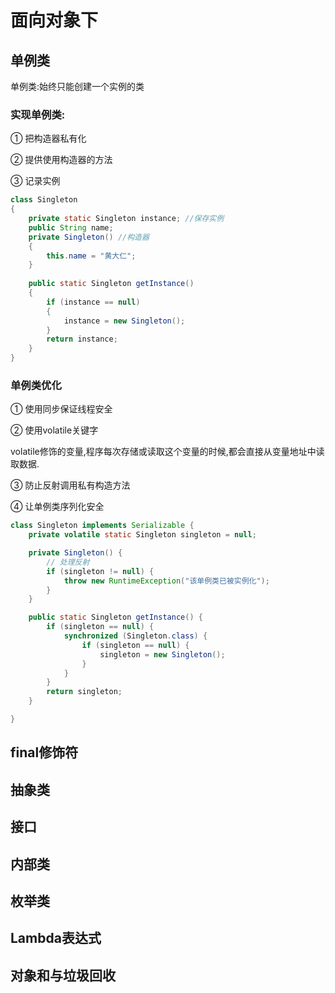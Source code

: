 # 面向对象下



## 单例类

单例类:始终只能创建一个实例的类

### 实现单例类:

① 把构造器私有化

② 提供使用构造器的方法

③ 记录实例

```java
class Singleton
{
	private static Singleton instance; //保存实例
	public String name;
    private Singleton() //构造器
    {
    	this.name = "黄大仁";
    } 
    
    public static Singleton getInstance()
    {
        if (instance == null)
        {
            instance = new Singleton();
        }
        return instance;
    }   
}
```

### 单例类优化

① 使用同步保证线程安全

② 使用volatile关键字

​	volatile修饰的变量,程序每次存储或读取这个变量的时候,都会直接从变量地址中读取数据.

③ 防止反射调用私有构造方法

④ 让单例类序列化安全

```java
class Singleton implements Serializable {
    private volatile static Singleton singleton = null;

    private Singleton() {
        // 处理反射
        if (singleton != null) {
            throw new RuntimeException("该单例类已被实例化");
        }
    }

    public static Singleton getInstance() {
        if (singleton == null) {
            synchronized (Singleton.class) {
                if (singleton == null) {
                    singleton = new Singleton();
                }
            }
        }
        return singleton;
    }

}
```



## final修饰符



## 抽象类

## 接口

## 内部类

## 枚举类

## Lambda表达式

## 对象和与垃圾回收